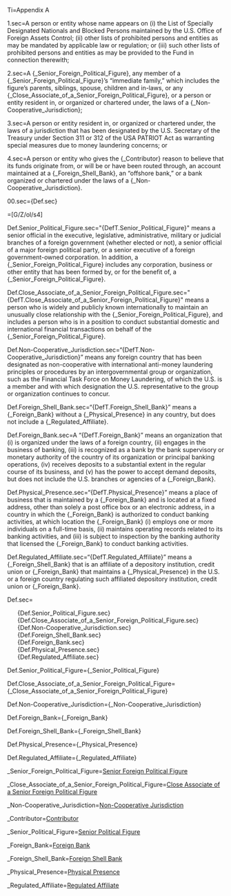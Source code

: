 Ti=Appendix A

1.sec=A person or entity whose name appears on (i) the List of Specially Designated Nationals and Blocked Persons maintained by the U.S. Office of Foreign Assets Control; (ii) other lists of prohibited persons and entities as may be mandated by applicable law or regulation; or (iii) such other lists of prohibited persons and entities as may be provided to the Fund in connection therewith;

2.sec=A {_Senior_Foreign_Political_Figure}, any member of a {_Senior_Foreign_Political_Figure}’s “immediate family,” which includes the figure’s parents, siblings, spouse, children and in-laws, or any {_Close_Associate_of_a_Senior_Foreign_Political_Figure}, or a person or entity resident in, or organized or chartered under, the laws of a {_Non-Cooperative_Jurisdiction};

3.sec=A person or entity resident in, or organized or chartered under, the laws of a jurisdiction that has been designated by the U.S. Secretary of the Treasury under Section 311 or 312 of the USA PATRIOT Act as warranting special measures due to money laundering concerns; or

4.sec=A person or entity who gives the {_Contributor} reason to believe that its funds originate from, or will be or have been routed through, an account maintained at a {_Foreign_Shell_Bank},  an “offshore bank,” or a bank organized or chartered under the laws of a {_Non-Cooperative_Jurisdiction}.

00.sec={Def.sec}

=[G/Z/ol/s4]


Def.Senior_Political_Figure.sec="{DefT.Senior_Political_Figure}" means a senior official in the executive, legislative, administrative, military or judicial branches of a foreign government (whether elected or not), a senior official of a major foreign political party, or a senior executive of a foreign government-owned corporation. In addition, a {_Senior_Foreign_Political_Figure} includes any corporation, business or other entity that has been formed by, or for the benefit of, a {_Senior_Foreign_Political_Figure}.

Def.Close_Associate_of_a_Senior_Foreign_Political_Figure.sec="{DefT.Close_Associate_of_a_Senior_Foreign_Political_Figure}" means a person who is widely and publicly known internationally to maintain an unusually close relationship with the {_Senior_Foreign_Political_Figure}, and includes a person who is in a position to conduct substantial domestic and international financial transactions on behalf of the {_Senior_Foreign_Political_Figure}.

Def.Non-Cooperative_Jurisdiction.sec=“{DefT.Non-Cooperative_Jurisdiction}” means any foreign country that has been designated as non-cooperative with international anti-money laundering principles or procedures by an intergovernmental group or organization, such as the Financial Task Force on Money Laundering, of which the U.S. is a member and with which designation the U.S. representative to the group or organization continues to concur.

Def.Foreign_Shell_Bank.sec=“{DefT.Foreign_Shell_Bank}” means a {_Foreign_Bank} without a {_Physical_Presence} in any country, but does not include a {_Regulated_Affiliate}. 

Def.Foreign_Bank.sec=A “{DefT.Foreign_Bank}” means an organization that (i) is organized under the laws of a foreign country, (ii) engages in the business of banking, (iii) is recognized as a bank by the bank supervisory or monetary authority of the country of its organization or principal banking operations, (iv) receives deposits to a substantial extent in the regular course of its business, and (v) has the power to accept demand deposits, but does not include the U.S. branches or agencies of a {_Foreign_Bank}. 

Def.Physical_Presence.sec=“{DefT.Physical_Presence}” means a place of business that is maintained by a {_Foreign_Bank} and is located at a fixed address, other than solely a post office box or an electronic address, in a country in which the {_Foreign_Bank} is authorized to conduct banking activities, at which location the {_Foreign_Bank} (i) employs one or more individuals on a full-time basis, (ii) maintains operating records related to its banking activities, and (iii) is subject to inspection by the banking authority that licensed the {_Foreign_Bank} to conduct banking activities. 

Def.Regulated_Affiliate.sec=“{DefT.Regulated_Affiliate}” means a {_Foreign_Shell_Bank} that is an affiliate of a depository institution, credit union or {_Foreign_Bank} that maintains a {_Physical_Presence} in the U.S. or a foreign country regulating such affiliated depository institution, credit union or {_Foreign_Bank}.

Def.sec=<ul type="none"><li>{Def.Senior_Political_Figure.sec}</li><li>{Def.Close_Associate_of_a_Senior_Foreign_Political_Figure.sec}</li><li>{Def.Non-Cooperative_Jurisdiction.sec}</li><li>{Def.Foreign_Shell_Bank.sec}</li><li>{Def.Foreign_Bank.sec}</li><li>{Def.Physical_Presence.sec}</li><li>{Def.Regulated_Affiliate.sec}</li></ul>


Def.Senior_Political_Figure={_Senior_Political_Figure}

Def.Close_Associate_of_a_Senior_Foreign_Political_Figure={_Close_Associate_of_a_Senior_Foreign_Political_Figure}

Def.Non-Cooperative_Jurisdiction={_Non-Cooperative_Jurisdiction}

Def.Foreign_Bank={_Foreign_Bank}

Def.Foreign_Shell_Bank={_Foreign_Shell_Bank}

Def.Physical_Presence={_Physical_Presence}

Def.Regulated_Affiliate={_Regulated_Affiliate}

_Senior_Foreign_Political_Figure=<a href='#Annex.Def.Senior_Foreign_Political_Figure' class='definedterm'>Senior Foreign Political Figure</a>

_Close_Associate_of_a_Senior_Foreign_Political_Figure=<a href='#Annex.Def.Close_Associate_of_a_Senior_Foreign_Political_Figure' class='definedterm'>Close Associate of a Senior Foreign Political Figure</a>

_Non-Cooperative_Jurisdiction=<a href='#Annex.Def.Non-Cooperative_Jurisdiction' class='definedterm'>Non-Cooperative Jurisdiction</a>

_Contributor=<a href='#Annex.Def.Contributor' class='definedterm'>Contributor</a>

_Senior_Political_Figure=<a href='#Annex.Def.Senior_Political_Figure' class='definedterm'>Senior Political Figure</a>

_Foreign_Bank=<a href='#Annex.Def.Foreign_Bank' class='definedterm'>Foreign Bank</a>

_Foreign_Shell_Bank=<a href='#Annex.Def.Foreign_Shell_Bank' class='definedterm'>Foreign Shell Bank</a>

_Physical_Presence=<a href='#Annex.Def.Physical_Presence' class='definedterm'>Physical Presence</a>

_Regulated_Affiliate=<a href='#Annex.Def.Regulated_Affiliate' class='definedterm'>Regulated Affiliate</a>

